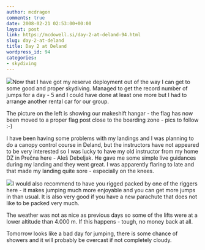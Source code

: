 ```yaml
---
author: mcdragon
comments: true
date: 2008-02-21 02:53:00+00:00
layout: post
link: https://mcdowell.si/day-2-at-deland-94.html
slug: day-2-at-deland
title: Day 2 at Deland
wordpress_id: 94
categories:
- skydiving
---
```


![](https://mcdowell.si/wp-content/uploads/2008/08/deland_hangar.jpg)Now that I have got my reserve deployment out of the way I can get to some good and proper skydiving. Managed to get the record number of jumps for a day - 5 and I could have done at least one more but I had to arrange another rental car for our group.

The picture on the left is showing our makeshift hangar - the flag has now been moved to a proper flag post close to the boarding zone - pics to follow :-)

I have been having some problems with my landings and I was planning to do a canopy control course in Deland, but the instructors have not appeared to be very interested so I was lucky to have my old instructor from my home DZ in Prečna here - Aleš Debeljak. He gave me some simple live guidances during my landing and they went great. I was apparently flaring to late and that made my landing quite sore - especially on the knees.

![](https://mcdowell.si/wp-content/uploads/2008/08/p2200001.jpg)I would also recommend to have you rigged packed by one of the riggers here - it makes jumping much more enjoyable and you can get more jumps in than usual. It is also very good if you have a new parachute that does not like to be packed very much.

The weather was not as nice as previous days so some of the lifts were at a lower altitude than 4.000 m. If this happens - tough, no money back at all.

Tomorrow looks like a bad day for jumping, there is some chance of showers and it will probably be overcast if not completely cloudy.
